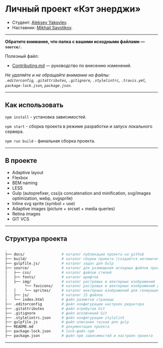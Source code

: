 # Личный проект «Кэт энерджи»

* Студент: [Aleksey Yakovlev](https://up.htmlacademy.ru/adaptive/26/user/2041611).
* Наставник: [Mikhail Savotikov](https://htmlacademy.ru/profile/id98316).

---

**Обратите внимание, что папка с вашими исходными файлами — `source/`.**

Полезный файл:

- [Contributing.md](Contributing.md) — руководство по внесению изменений.

_Не удаляйте и не обращайте внимание на файлы:_<br>
_`.editorconfig`, `.gitattributes`, `.gitignore`, `.stylelintrc`, `.travis.yml`, `package-lock.json`, `package.json`._

---

## Как использовать

`npm install` - установка зависимостей.

`npm start` - сборка проекта в режиме разработки и запуск локального сервера.

`npm run build` - финальная сборка проекта.

---

## В проекте

- Adaptive layout
- Flexbox
- BEM naming
- LESS
- Gulp (autoprefixer, css/js concatenation and minification, svg/images optimization, webp, svgsprite)
- Inline svg sprite (symbol + use)
- Adaptive images (picture + srcset + media queries)
- Retina images
- GIT VCS

---

## Структура проекта

```bash
.
├── docs/                 # каталог публикации проекта на github
├── build/                # каталог сборки проекта (cоздаётся автоматически)
├── gulpfile.js/          # каталог задач для Gulp
├── source/               # каталог для размещения исходных файлов проекта
│   ├── css/              # каталог файлов стилей
│   ├── fonts/            # каталог шрифтов
│   ├── img/              # каталог растровых и векторных изображений
│        └── favicons/    # каталог растровых и векторных изображений для выбора нужной фавиконки
│   │    └── sprites/     # каталог векторных изображений для генерации векторного спрайта
│   ├── js/               # каталог JS файлов
│   └── index.html        # файл разметки страницы
├── .editorconfig         # файл конфигурации настроек редактора
├── .gitattributes        # файл атрибутов Git
├── .gitignore            # файл исключений Git
├── .stylelintrc.json     # файл конфигурации stylelint
├── gulpfile.js           # файл описания тасков для gulp
├── README.md             # документация проекта
├── package-lock.json     # lock-файл npm
├── package.json          # файл npm зависимостей и настроек проекта
```

---
